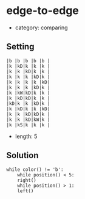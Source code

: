 # edge-to-edge
- category: comparing

## Setting

```
|b |b |b |b |b |
|k |kD|k |k |k |
|k |k |kD|k |k |
|k |k |k |kD|k |
|k |k |k |k |kD|
|k |k |k |kD|k |
|k |kW|kD|k |k |
|k |kD|kD|k |k |
|kD|k |k |kD|k |
|k |kD|k |k |kD|
|k |k |kD|kD|k |
|k |k |kD|kW|k |
|k |kS|k |k |k |
```

- length: 5

## Solution

```
while color() != 'b':
    while position() < 5:
    right()
    while position() > 1:
    left()
```
